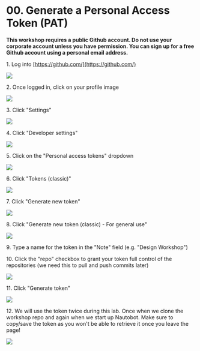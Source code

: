 # 00. Generate a Personal Access Token (PAT)

__This workshop requires a public Github account. Do not use your corporate account unless you have permission. You can sign up for a free Github account using a personal email address.__

1\. Log into [https://github.com/](https://github.com/)

![](https://ajeuwbhvhr.cloudimg.io/https://colony-recorder.s3.amazonaws.com/files/2025-05-18/672d3dbf-7bb8-4075-9b34-4589024b4378/ascreenshot.jpeg?tl_px=45,196&br_px=2797,1735&force_format=jpeg&q=100&width=1120.0)


2\. Once logged in, click on your profile image

![](https://ajeuwbhvhr.cloudimg.io/https://colony-recorder.s3.amazonaws.com/files/2025-05-18/672d3dbf-7bb8-4075-9b34-4589024b4378/ascreenshot.jpeg?tl_px=90,0&br_px=2842,1538&force_format=jpeg&q=100&width=1120.0&wat=1&wat_opacity=0.7&wat_gravity=northwest&wat_url=https://colony-recorder.s3.us-west-1.amazonaws.com/images/watermarks/FB923C_standard.png&wat_pad=1059,-8)


3\. Click "Settings"

![](https://ajeuwbhvhr.cloudimg.io/https://colony-recorder.s3.amazonaws.com/files/2025-05-18/12835c79-7a8b-4b51-b75d-3372fb8030df/ascreenshot.jpeg?tl_px=90,226&br_px=2842,1765&force_format=jpeg&q=100&width=1120.0&wat=1&wat_opacity=0.7&wat_gravity=northwest&wat_url=https://colony-recorder.s3.us-west-1.amazonaws.com/images/watermarks/FB923C_standard.png&wat_pad=888,277)


4\. Click "Developer settings"

![](https://ajeuwbhvhr.cloudimg.io/https://colony-recorder.s3.amazonaws.com/files/2025-05-18/40374d0b-ead6-4815-a6f5-838e7cc76cfe/ascreenshot.jpeg?tl_px=0,393&br_px=2752,1932&force_format=jpeg&q=100&width=1120.0&wat=1&wat_opacity=0.7&wat_gravity=northwest&wat_url=https://colony-recorder.s3.us-west-1.amazonaws.com/images/watermarks/FB923C_standard.png&wat_pad=117,388)


5\. Click on the "Personal access tokens" dropdown

![](https://ajeuwbhvhr.cloudimg.io/https://colony-recorder.s3.amazonaws.com/files/2025-05-18/ab2c183f-2f8c-490d-b8c5-d74c98c0b19b/ascreenshot.jpeg?tl_px=0,0&br_px=2752,1538&force_format=jpeg&q=100&width=1120.0&wat=1&wat_opacity=0.7&wat_gravity=northwest&wat_url=https://colony-recorder.s3.us-west-1.amazonaws.com/images/watermarks/FB923C_standard.png&wat_pad=244,96)


6\. Click "Tokens (classic)"

![](https://ajeuwbhvhr.cloudimg.io/https://colony-recorder.s3.amazonaws.com/files/2025-05-18/60f00221-f194-458b-9c52-905ed33df159/ascreenshot.jpeg?tl_px=0,0&br_px=2752,1538&force_format=jpeg&q=100&width=1120.0&wat=1&wat_opacity=0.7&wat_gravity=northwest&wat_url=https://colony-recorder.s3.us-west-1.amazonaws.com/images/watermarks/FB923C_standard.png&wat_pad=115,156)


7\. Click "Generate new token"

![](https://ajeuwbhvhr.cloudimg.io/https://colony-recorder.s3.amazonaws.com/files/2025-05-18/1fd2d854-618e-4322-a3a1-20a142c21bd4/ascreenshot.jpeg?tl_px=90,0&br_px=2842,1538&force_format=jpeg&q=100&width=1120.0&wat=1&wat_opacity=0.7&wat_gravity=northwest&wat_url=https://colony-recorder.s3.us-west-1.amazonaws.com/images/watermarks/FB923C_standard.png&wat_pad=866,51)


8\. Click "Generate new token (classic) - For general use"

![](https://ajeuwbhvhr.cloudimg.io/https://colony-recorder.s3.amazonaws.com/files/2025-05-18/4feea7f5-6000-4dd2-80a1-d76a0c675225/ascreenshot.jpeg?tl_px=90,0&br_px=2842,1538&force_format=jpeg&q=100&width=1120.0&wat=1&wat_opacity=0.7&wat_gravity=northwest&wat_url=https://colony-recorder.s3.us-west-1.amazonaws.com/images/watermarks/FB923C_standard.png&wat_pad=764,143)


9\. Type a name for the token in the "Note" field (e.g. "Design Workshop")


10\. Click the "repo" checkbox to grant your token full control of the repositories (we need this to pull and push commits later)

![](https://ajeuwbhvhr.cloudimg.io/https://colony-recorder.s3.amazonaws.com/files/2025-05-18/1f710522-f99d-4c10-873b-273728317bdc/ascreenshot.jpeg?tl_px=0,196&br_px=2752,1735&force_format=jpeg&q=100&width=1120.0&wat=1&wat_opacity=0.7&wat_gravity=northwest&wat_url=https://colony-recorder.s3.us-west-1.amazonaws.com/images/watermarks/FB923C_standard.png&wat_pad=308,276)


11\. Click "Generate token"

![](https://ajeuwbhvhr.cloudimg.io/https://colony-recorder.s3.amazonaws.com/files/2025-05-18/8b6ece8e-da51-4df6-960a-fc6ceb490201/ascreenshot.jpeg?tl_px=0,393&br_px=2752,1932&force_format=jpeg&q=100&width=1120.0&wat=1&wat_opacity=0.7&wat_gravity=northwest&wat_url=https://colony-recorder.s3.us-west-1.amazonaws.com/images/watermarks/FB923C_standard.png&wat_pad=358,466)


12\. We will use the token twice during this lab. Once when we clone the workshop repo and again when we start up Nautobot. Make sure to copy/save the token as you won't be able to retrieve it once you leave the page!

![](https://ajeuwbhvhr.cloudimg.io/https://colony-recorder.s3.amazonaws.com/files/2025-05-18/1809bf2a-fa97-4072-b246-f08c28770d6f/ascreenshot.jpeg?tl_px=90,0&br_px=2842,1538&force_format=jpeg&q=100&width=1120.0&wat=1&wat_opacity=0.7&wat_gravity=northwest&wat_url=https://colony-recorder.s3.us-west-1.amazonaws.com/images/watermarks/FB923C_standard.png&wat_pad=564,241)